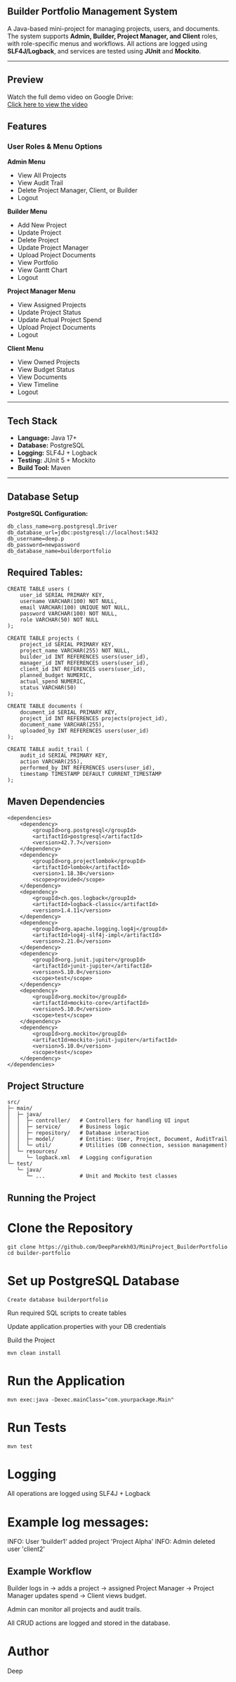 ## Builder Portfolio Management System

A Java-based mini-project for managing projects, users, and documents. The system supports **Admin, Builder, Project Manager, and Client** roles, with role-specific menus and workflows. All actions are logged using **SLF4J/Logback**, and services are tested using **JUnit** and **Mockito**.

---
## Preview
Watch the full demo video on Google Drive:  
[Click here to view the video](https://drive.google.com/file/d/1KIl21E72Ybs-PK5rdbA-aKwkeDzzueEl/view?usp=drivesdk)


## Features

### User Roles & Menu Options

**Admin Menu**
- View All Projects
- View Audit Trail
- Delete Project Manager, Client, or Builder
- Logout

**Builder Menu**
- Add New Project
- Update Project
- Delete Project
- Update Project Manager
- Upload Project Documents
- View Portfolio
- View Gantt Chart
- Logout

**Project Manager Menu**
- View Assigned Projects
- Update Project Status
- Update Actual Project Spend
- Upload Project Documents
- Logout

**Client Menu**
- View Owned Projects
- View Budget Status
- View Documents
- View Timeline
- Logout

---

## Tech Stack

- **Language:** Java 17+
- **Database:** PostgreSQL
- **Logging:** SLF4J + Logback
- **Testing:** JUnit 5 + Mockito
- **Build Tool:** Maven

---

## Database Setup

**PostgreSQL Configuration:**

```properties
db_class_name=org.postgresql.Driver
db_database_url=jdbc:postgresql://localhost:5432
db_username=deep.p
db_password=newpassword
db_database_name=builderportfolio
```

## Required Tables:
```
CREATE TABLE users (
    user_id SERIAL PRIMARY KEY,
    username VARCHAR(100) NOT NULL,
    email VARCHAR(100) UNIQUE NOT NULL,
    password VARCHAR(100) NOT NULL,
    role VARCHAR(50) NOT NULL
);
```
```
CREATE TABLE projects (
    project_id SERIAL PRIMARY KEY,
    project_name VARCHAR(255) NOT NULL,
    builder_id INT REFERENCES users(user_id),
    manager_id INT REFERENCES users(user_id),
    client_id INT REFERENCES users(user_id),
    planned_budget NUMERIC,
    actual_spend NUMERIC,
    status VARCHAR(50)
);
```
```
CREATE TABLE documents (
    document_id SERIAL PRIMARY KEY,
    project_id INT REFERENCES projects(project_id),
    document_name VARCHAR(255),
    uploaded_by INT REFERENCES users(user_id)
);
```
```
CREATE TABLE audit_trail (
    audit_id SERIAL PRIMARY KEY,
    action VARCHAR(255),
    performed_by INT REFERENCES users(user_id),
    timestamp TIMESTAMP DEFAULT CURRENT_TIMESTAMP
);
```
## Maven Dependencies

```
<dependencies>
    <dependency>
        <groupId>org.postgresql</groupId>
        <artifactId>postgresql</artifactId>
        <version>42.7.7</version>
    </dependency>
    <dependency>
        <groupId>org.projectlombok</groupId>
        <artifactId>lombok</artifactId>
        <version>1.18.38</version>
        <scope>provided</scope>
    </dependency>
    <dependency>
        <groupId>ch.qos.logback</groupId>
        <artifactId>logback-classic</artifactId>
        <version>1.4.11</version>
    </dependency>
    <dependency>
        <groupId>org.apache.logging.log4j</groupId>
        <artifactId>log4j-slf4j-impl</artifactId>
        <version>2.21.0</version>
    </dependency>
    <dependency>
        <groupId>org.junit.jupiter</groupId>
        <artifactId>junit-jupiter</artifactId>
        <version>5.10.0</version>
        <scope>test</scope>
    </dependency>
    <dependency>
        <groupId>org.mockito</groupId>
        <artifactId>mockito-core</artifactId>
        <version>5.10.0</version>
        <scope>test</scope>
    </dependency>
    <dependency>
        <groupId>org.mockito</groupId>
        <artifactId>mockito-junit-jupiter</artifactId>
        <version>5.10.0</version>
        <scope>test</scope>
    </dependency>
</dependencies>
```
## Project Structure

```
src/
├─ main/
│  ├─ java/
│  │  ├─ controller/   # Controllers for handling UI input
│  │  ├─ service/      # Business logic
│  │  ├─ repository/   # Database interaction
│  │  ├─ model/        # Entities: User, Project, Document, AuditTrail
│  │  └─ util/         # Utilities (DB connection, session management)
│  └─ resources/
│     └─ logback.xml   # Logging configuration
└─ test/
   └─ java/
      └─ ...           # Unit and Mockito test classes
```

## Running the Project

# Clone the Repository
```
git clone https://github.com/DeepParekh03/MiniProject_BuilderPortfolio
cd builder-portfolio
```
# Set up PostgreSQL Database
```
Create database builderportfolio
```
Run required SQL scripts to create tables

Update application.properties with your DB credentials

Build the Project
```
mvn clean install
```

# Run the Application
```
mvn exec:java -Dexec.mainClass="com.yourpackage.Main"
```

# Run Tests
```
mvn test
```
# Logging

All operations are logged using SLF4J + Logback

# Example log messages:

INFO: User 'builder1' added project 'Project Alpha'
INFO: Admin deleted user 'client2'

## Example Workflow

Builder logs in → adds a project → assigned Project Manager → Project Manager updates spend → Client views budget.

Admin can monitor all projects and audit trails.

All CRUD actions are logged and stored in the database.

# Author

Deep
